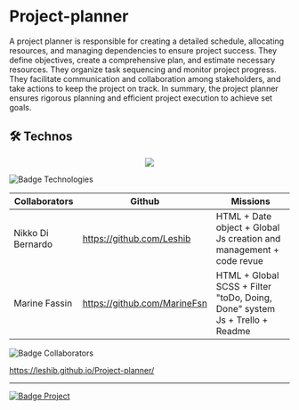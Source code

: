 # Project-planner

A project planner is responsible for creating a detailed schedule, allocating resources, and managing dependencies to ensure project success. They define objectives, create a comprehensive plan, and estimate necessary resources. They organize task sequencing and monitor project progress. They facilitate communication and collaboration among stakeholders, and take actions to keep the project on track. In summary, the project planner ensures rigorous planning and efficient project execution to achieve set goals.

## 🛠 Technos

<p align="center">
  <a href="https://skillicons.dev">
    <img src="https://skillicons.dev/icons?i=js,html,css,sass,git" />
  </a>
</p>
<img src="https://img.shields.io/badge/Technos-HMTL5_/_SCSS_/_CSS3_/_JS_/_Git-green?style=for-the-badge&logo=appveyor" alt="Badge Technologies" style="margin-right:10px;">

| Collaborators        | Github                        | Missions                                     |
| -------------------- | ----------------------------- | -------------------------------------------- |
| Nikko Di Bernardo    | https://github.com/Leshib     | HTML + Date object + Global Js creation and management  + code revue|
| Marine Fassin        | https://github.com/MarineFsn  | HTML + Global SCSS + Filter "toDo, Doing, Done" system Js + Trello + Readme|


<img src="https://img.shields.io/badge/Collaborators-2-red?style=for-the-badge&logo=appveyor" alt="Badge Collaborators" style="margin-right:10px;">

https://leshib.github.io/Project-planner/

---

<a href="https://becode.org"><img src="https://img.shields.io/badge/Project-BeCode-blue?style=for-the-badge&logo=appveyor" alt="Badge Project" style="margin-right:10px;">
</a>
